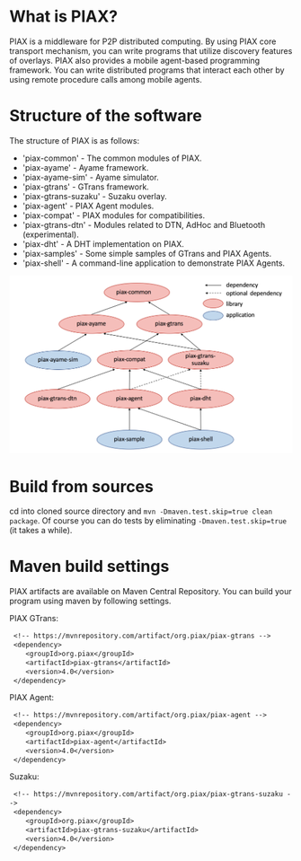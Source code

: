 # What is PIAX?

PIAX is a middleware for P2P distributed computing.
By using PIAX core transport mechanism, you can write programs that utilize discovery features of overlays.
PIAX also provides a mobile agent-based programming framework. You can write distributed programs that interact each other by using remote procedure calls among mobile agents.

# Structure of the software

The structure of PIAX is as follows:

* 'piax-common' - The common modules of PIAX.
* 'piax-ayame' - Ayame framework.
* 'piax-ayame-sim' - Ayame simulator.
* 'piax-gtrans' - GTrans framework.
* 'piax-gtrans-suzaku' - Suzaku overlay.
* 'piax-agent' - PIAX Agent modules.
* 'piax-compat' - PIAX modules for compatibilities.
* 'piax-gtrans-dtn' - Modules related to DTN, AdHoc and Bluetooth (experimental).
* 'piax-dht' - A DHT implementation on PIAX.
* 'piax-samples' - Some simple samples of GTrans and PIAX Agents.
* 'piax-shell' - A command-line application to demonstrate PIAX Agents.

<img src="images/dependency.png" width="640"/>

# Build from sources

cd into cloned source directory and `mvn -Dmaven.test.skip=true clean package`. 
Of course you can do tests by eliminating `-Dmaven.test.skip=true` (it takes a while).

# Maven build settings

PIAX artifacts are available on Maven Central Repository. You can build your program using maven by following settings.

PIAX GTrans:

     <!-- https://mvnrepository.com/artifact/org.piax/piax-gtrans -->
     <dependency>
        <groupId>org.piax</groupId>
        <artifactId>piax-gtrans</artifactId>
        <version>4.0</version>
     </dependency>

PIAX Agent:

     <!-- https://mvnrepository.com/artifact/org.piax/piax-agent -->
     <dependency>
        <groupId>org.piax</groupId>
        <artifactId>piax-agent</artifactId>
        <version>4.0</version>
     </dependency>

Suzaku:

     <!-- https://mvnrepository.com/artifact/org.piax/piax-gtrans-suzaku -->
     <dependency>
        <groupId>org.piax</groupId>
        <artifactId>piax-gtrans-suzaku</artifactId>
        <version>4.0</version>
     </dependency>

